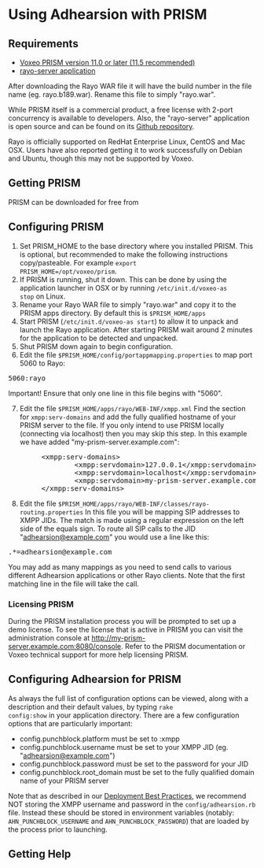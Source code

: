 # Using Adhearsion with PRISM

## Requirements
* [Voxeo PRISM version 11.0 or later (11.5 recommended)](http://voxeolabs.com/prism)
* [rayo-server application](http://ci.voxeolabs.net/jenkins/job/Rayo/lastSuccessfulBuild/artifact/rayo-war/target/)

After downloading the Rayo WAR file it will have the build number in the file name (eg. rayo.b189.war).  Rename this file to simply "rayo.war".

While PRISM itself is a commercial product, a free license with 2-port concurrency is available to developers.  Also, the "rayo-server" application is open source and can be found on its [Github repository](https://github.com/rayo/rayo-server).

Rayo is officially supported on RedHat Enterprise Linux, CentOS and Mac OSX.  Users have also reported getting it to work successfully on Debian and Ubuntu, though this may not be supported by Voxeo.

## Getting PRISM

PRISM can be downloaded for free from 

## Configuring PRISM


1. Set PRISM_HOME to the base directory where you installed PRISM.  This is optional, but recommended to make the following instructions copy/pasteable.  For example <code>export PRISM_HOME=/opt/voxeo/prism</code>.
2. If PRISM is running, shut it down. This can be done by using the application launcher in OSX or by running <code>/etc/init.d/voxeo-as stop</code> on Linux.
3. Rename your Rayo WAR file to simply "rayo.war" and copy it to the PRISM apps directory. By default this is <code>$PRISM_HOME/apps</code>
4. Start PRISM (<code>/etc/init.d/voxeo-as start</code>) to allow it to unpack and launch the Rayo application.  After starting PRISM wait around 2 minutes for the application to be detected and unpacked.
5. Shut PRISM down again to begin configuration.
6. Edit the file <code>$PRISM_HOME/config/portappmapping.properties</code> to map port 5060 to Rayo:
<pre>
5060:rayo
</pre>
Important! Ensure that only one line in this file begins with "5060".

7. Edit the file <code>$PRISM_HOME/apps/rayo/WEB-INF/xmpp.xml</code>
Find the section for <code>xmpp:serv-domains</code> and add the fully qualified hostname of your PRISM server to the file.  If you only intend to use PRISM locally (connecting via localhost) then you may skip this step.  In this example we have added "my-prism-server.example.com":
<pre>
        &lt;xmpp:serv-domains&gt;
                &lt;xmpp:servdomain&gt;127.0.0.1&lt;/xmpp:servdomain&gt;
                &lt;xmpp:servdomain&gt;localhost&lt;/xmpp:servdomain&gt;
                &lt;xmpp:servdomain&gt;my-prism-server.example.com&lt;/xmpp:servdomain&gt;
        &lt;/xmpp:serv-domains&gt;
</pre>

8. Edit the file <code>$PRISM_HOME/apps/rayo/WEB-INF/classes/rayo-routing.properties</code>
In this file you will be mapping SIP addresses to XMPP JIDs.  The match is made using a regular expression on the left side of the equals sign.  To route all SIP calls to the JID "adhearsion@example.com" you would use a line like this:

<pre>
.*=adhearsion@example.com
</pre>

You may add as many mappings as you need to send calls to various different Adhearsion applications or other Rayo clients.  Note that the first matching line in the file will take the call.


### Licensing PRISM

During the PRISM installation process you will be prompted to set up a demo license.  To see the license that is active in PRISM you can visit the administration console at http://my-prism-server.example.com:8080/console.  Refer to the PRISM documentation or Voxeo technical support for more help licensing PRISM.

## Configuring Adhearsion for PRISM

As always the full list of configuration options can be viewed, along with a description and their default values, by typing <code>rake config:show</code> in your application directory.  There are a few configuration options that are particularly important:

* config.punchblock.platform must be set to :xmpp
* config.punchblock.username must be set to your XMPP JID (eg. "adhearsion@example.com")
* config.punchblock.password must be set to the password for your JID
* config.punchblock.root_domain must be set to the fully qualified domain name of your PRISM server

Note that as described in our [Deployment Best Practices](/docs/best-practices/deployment), we recommend NOT storing the XMPP username and password in the <code>config/adhearsion.rb</code> file.  Instead these should be stored in environment variables (notably: <code>AHN_PUNCHBLOCK_USERNAME</code> and <code>AHN_PUNCHBLOCK_PASSWORD</code>) that are loaded by the process prior to launching.

## Getting Help

